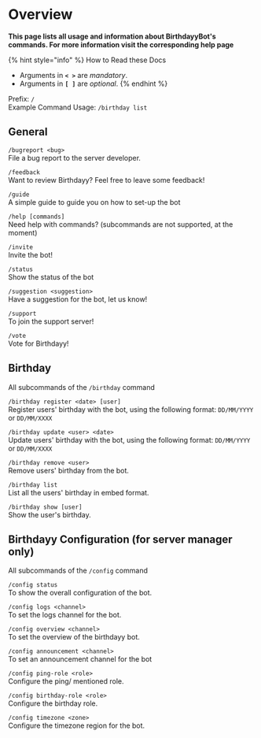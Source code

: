 # Overview

**This page lists all usage and information about BirthdayyBot's commands. For more information visit the corresponding help page**

{% hint style="info" %}
How to Read these Docs

* Arguments in **`< >`** are _mandatory_.
* Arguments in **`[ ]`** are _optional_.
{% endhint %}

Prefix: `/`\
Example Command Usage: `/birthday list`

## General

`/bugreport <bug>`\
File a bug report to the server developer. 

`/feedback`\
Want to review Birthdayy? Feel free to leave some feedback! 

`/guide`\
A simple guide to guide you on how to set-up the bot 

`/help [commands]`\
Need help with commands? (subcommands are not supported, at the moment) 

`/invite`\
Invite the bot! 

`/status`\
Show the status of the bot

`/suggestion <suggestion>`\
Have a suggestion for the bot, let us know!

`/support`\
To join the support server!

`/vote`\
Vote for Birthdayy!

## Birthday
All subcommands of the `/birthday` command

`/birthday register <date> [user]`\
Register users' birthday with the bot, using the following format: `DD/MM/YYYY` or `DD/MM/XXXX`

`/birthday update <user> <date>`\
Update users' birthday with the bot, using the following format: `DD/MM/YYYY` or `DD/MM/XXXX`

`/birthday remove <user>`\
Remove users' birthday from the bot.

`/birthday list`\
List all the users' birthday in embed format.

`/birthday show [user]`\
Show the user's birthday.

## Birthdayy Configuration (**for server manager only**)
All subcommands of the `/config` command

`/config status`\
To show the overall configuration of the bot.

`/config logs <channel>`\
To set the logs channel for the bot.

`/config overview <channel>`\
To set the overview of the birthdayy bot.

`/config announcement <channel>`\
To set an announcement channel for the bot

`/config ping-role <role>`\
Configure the ping/ mentioned role.

`/config birthday-role <role>`\
Configure the birthday role.

`/config timezone <zone>`\
Configure the timezone region for the bot.
